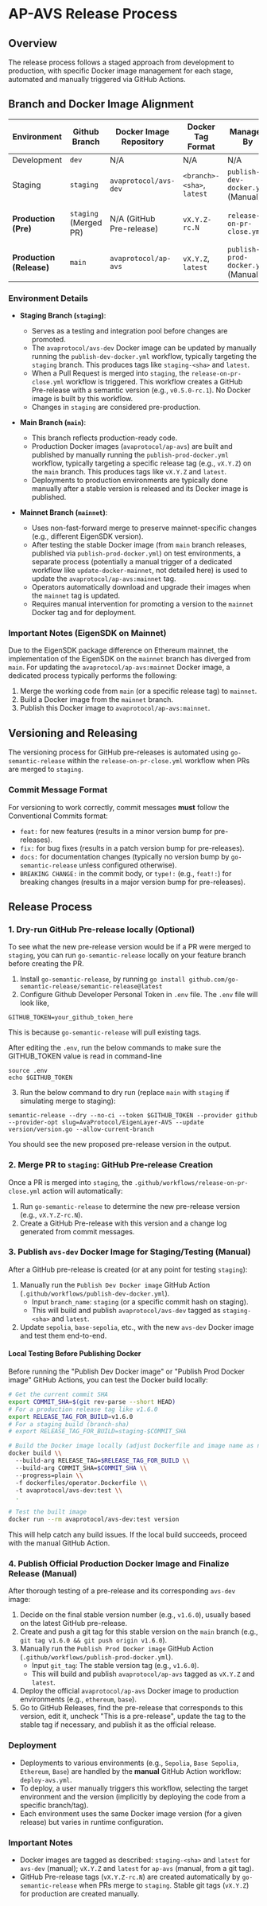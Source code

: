 # AP-AVS Release Process

## Overview

The release process follows a staged approach from development to production, with specific Docker image management for each stage, automated and manually triggered via GitHub Actions.

## Branch and Docker Image Alignment

| Environment             | Github Branch   | Docker Image Repository      | Docker Tag Format                     | Managed By                                          | Trigger Condition                                        |
| ----------------------- | --------------- | ---------------------------- | ------------------------------------- | --------------------------------------------------- | -------------------------------------------------------- |
| Development             | `dev`           | N/A                          | N/A                                   | N/A                                                 | N/A                                                      |
| Staging                 | `staging`       | `avaprotocol/avs-dev`        | `<branch>-<sha>`, `latest`            | `publish-dev-docker.yml` (Manual)                   | Manual dispatch                                          |
| **Production (Pre)**    | `staging` (Merged PR) | N/A (GitHub Pre-release)   | `vX.Y.Z-rc.N`                         | `release-on-pr-close.yml`                           | Automatic on PR merge to `staging`                       |
| **Production (Release)**| `main`          | `avaprotocol/ap-avs`         | `vX.Y.Z`, `latest`                    | `publish-prod-docker.yml` (Manual)                  | Manual dispatch                                          |

### Environment Details

- **Staging Branch (`staging`)**:
  - Serves as a testing and integration pool before changes are promoted.
  - The `avaprotocol/avs-dev` Docker image can be updated by manually running the `publish-dev-docker.yml` workflow, typically targeting the `staging` branch. This produces tags like `staging-<sha>` and `latest`.
  - When a Pull Request is merged into `staging`, the `release-on-pr-close.yml` workflow is triggered. This workflow creates a GitHub Pre-release with a semantic version (e.g., `v0.5.0-rc.1`). No Docker image is built by this workflow.
  - Changes in `staging` are considered pre-production.

- **Main Branch (`main`)**:
  - This branch reflects production-ready code.
  - Production Docker images (`avaprotocol/ap-avs`) are built and published by manually running the `publish-prod-docker.yml` workflow, typically targeting a specific release tag (e.g., `vX.Y.Z`) on the `main` branch. This produces tags like `vX.Y.Z` and `latest`.
  - Deployments to production environments are typically done manually after a stable version is released and its Docker image is published.

- **Mainnet Branch (`mainnet`)**:
  - Uses non-fast-forward merge to preserve mainnet-specific changes (e.g., different EigenSDK version).
  - After testing the stable Docker image (from `main` branch releases, published via `publish-prod-docker.yml`) on test environments, a separate process (potentially a manual trigger of a dedicated workflow like `update-docker-mainnet`, not detailed here) is used to update the `avaprotocol/ap-avs:mainnet` tag.
  - Operators automatically download and upgrade their images when the `mainnet` tag is updated.
  - Requires manual intervention for promoting a version to the `mainnet` Docker tag and for deployment.

### Important Notes (EigenSDK on Mainnet)

Due to the EigenSDK package difference on Ethereum mainnet, the implementation of the EigenSDK on the `mainnet` branch has diverged from `main`. For updating the `avaprotocol/ap-avs:mainnet` Docker image, a dedicated process typically performs the following:

1. Merge the working code from `main` (or a specific release tag) to `mainnet`.
2. Build a Docker image from the `mainnet` branch.
3. Publish this Docker image to `avaprotocol/ap-avs:mainnet`.

## Versioning and Releasing

The versioning process for GitHub pre-releases is automated using `go-semantic-release` within the `release-on-pr-close.yml` workflow when PRs are merged to `staging`.

### Commit Message Format

For versioning to work correctly, commit messages **must** follow the Conventional Commits format:

- `feat:` for new features (results in a minor version bump for pre-releases).
- `fix:` for bug fixes (results in a patch version bump for pre-releases).
- `docs:` for documentation changes (typically no version bump by `go-semantic-release` unless configured otherwise).
- `BREAKING CHANGE:` in the commit body, or `type!:` (e.g., `feat!:`) for breaking changes (results in a major version bump for pre-releases).

## Release Process

### 1. Dry-run GitHub Pre-release locally (Optional)
To see what the new pre-release version would be if a PR were merged to `staging`, you can run `go-semantic-release` locally on your feature branch before creating the PR.
1. Install `go-semantic-release`, by running `go install github.com/go-semantic-release/semantic-release@latest`
2. Configure Github Developer Personal Token in `.env` file. The `.env` file will look like,
  ```
  GITHUB_TOKEN=your_github_token_here
  ```
  This is because `go-semantic-release` will pull existing tags.

  After editing the `.env`, run the below commands to make sure the GITHUB_TOKEN value is read in command-line
  ```
  source .env
  echo $GITHUB_TOKEN
  ```
3. Run the below command to dry run (replace `main` with `staging` if simulating merge to staging):
  ```
  semantic-release --dry --no-ci --token $GITHUB_TOKEN --provider github --provider-opt slug=AvaProtocol/EigenLayer-AVS --update version/version.go --allow-current-branch
  ```
  You should see the new proposed pre-release version in the output.

### 2. Merge PR to `staging`: GitHub Pre-release Creation
Once a PR is merged into `staging`, the `.github/workflows/release-on-pr-close.yml` action will automatically:
1. Run `go-semantic-release` to determine the new pre-release version (e.g., `vX.Y.Z-rc.N`).
2. Create a GitHub Pre-release with this version and a change log generated from commit messages.

### 3. Publish `avs-dev` Docker Image for Staging/Testing (Manual)
After a GitHub pre-release is created (or at any point for testing `staging`):
1. Manually run the `Publish Dev Docker image` GitHub Action (`.github/workflows/publish-dev-docker.yml`).
   - Input `branch_name`: `staging` (or a specific commit hash on staging).
   - This will build and publish `avaprotocol/avs-dev` tagged as `staging-<sha>` and `latest`.
2. Update `sepolia`, `base-sepolia`, etc., with the new `avs-dev` Docker image and test them end-to-end.

#### Local Testing Before Publishing Docker
Before running the "Publish Dev Docker image" or "Publish Prod Docker image" GitHub Actions, you can test the Docker build locally:
```bash
# Get the current commit SHA
export COMMIT_SHA=$(git rev-parse --short HEAD)
# For a production release tag like v1.6.0
export RELEASE_TAG_FOR_BUILD=v1.6.0
# For a staging build (branch-sha)
# export RELEASE_TAG_FOR_BUILD=staging-$COMMIT_SHA 

# Build the Docker image locally (adjust Dockerfile and image name as needed)
docker build \\
  --build-arg RELEASE_TAG=$RELEASE_TAG_FOR_BUILD \\
  --build-arg COMMIT_SHA=$COMMIT_SHA \\
  --progress=plain \\
  -f dockerfiles/operator.Dockerfile \\
  -t avaprotocol/avs-dev:test \\
  .

# Test the built image
docker run --rm avaprotocol/avs-dev:test version
```
This will help catch any build issues. If the local build succeeds, proceed with the manual GitHub Action.

### 4. Publish Official Production Docker Image and Finalize Release (Manual)
After thorough testing of a pre-release and its corresponding `avs-dev` image:
1. Decide on the final stable version number (e.g., `v1.6.0`), usually based on the latest GitHub pre-release.
2. Create and push a git tag for this stable version on the `main` branch (e.g., `git tag v1.6.0 && git push origin v1.6.0`).
3. Manually run the `Publish Prod Docker image` GitHub Action (`.github/workflows/publish-prod-docker.yml`).
   - Input `git_tag`: The stable version tag (e.g., `v1.6.0`).
   - This will build and publish `avaprotocol/ap-avs` tagged as `vX.Y.Z` and `latest`.
4. Deploy the official `avaprotocol/ap-avs` Docker image to production environments (e.g., `ethereum`, `base`).
5. Go to GitHub Releases, find the pre-release that corresponds to this version, edit it, uncheck "This is a pre-release", update the tag to the stable tag if necessary, and publish it as the official release.

### Deployment

- Deployments to various environments (e.g., `Sepolia`, `Base Sepolia`, `Ethereum`, `Base`) are handled by the **manual** GitHub Action workflow: `deploy-avs.yml`.
- To deploy, a user manually triggers this workflow, selecting the target environment and the version (implicitly by deploying the code from a specific branch/tag).
- Each environment uses the same Docker image version (for a given release) but varies in runtime configuration.


### Important Notes

- Docker images are tagged as described: `staging-<sha>` and `latest` for `avs-dev` (manual); `vX.Y.Z` and `latest` for `ap-avs` (manual, from a git tag).
- GitHub Pre-release tags (`vX.Y.Z-rc.N`) are created automatically by `go-semantic-release` when PRs merge to `staging`. Stable git tags (`vX.Y.Z`) for production are created manually.
